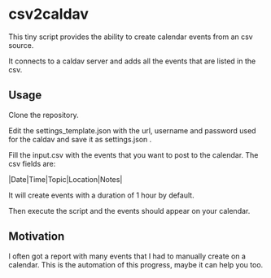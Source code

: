 # csv2caldav
This tiny script provides the ability to create calendar events from an csv source.

It connects to a caldav server and adds all the events that are listed in the csv.

## Usage
Clone the repository.

Edit the settings_template.json with the url, username and password used for the caldav and save it as settings.json .

Fill the input.csv with the events that you want to post to the calendar. The csv fields are:

|Date|Time|Topic|Location|Notes|

It will create events with a duration of 1 hour by default.

Then execute the script and the events should appear on your calendar.

## Motivation
I often got a report with many events that I had to manually create on a calendar. This is the automation of this progress, maybe it can help you too.
